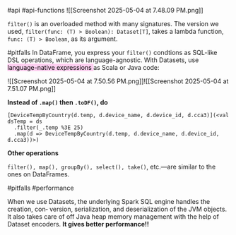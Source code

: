 #api #api-functions 
![[Screenshot 2025-05-04 at 7.48.09 PM.png]]

`filter()` is an overloaded method with many signatures. The version we used, `filter(func: (T) > Boolean): Dataset[T]`, takes a lambda function, `func: (T) > Boolean`, as its argument.

#pitfalls 
In DataFrame, you express your `filter()` condtions as SQL-like DSL operations, which are language-agnostic.
With Datasets, use <mark style="background: #FFB8EBA6;">language-native expressions </mark>as Scala or Java code:

![[Screenshot 2025-05-04 at 7.50.56 PM.png]]![[Screenshot 2025-05-04 at 7.51.07 PM.png]]

**Instead of `.map()` then `.toDF()`, do**

```
[DeviceTempByCountry(d.temp, d.device_name, d.device_id, d.cca3)](<val dsTemp = ds
  .filter(_.temp %3E 25)
  .map(d => DeviceTempByCountry(d.temp, d.device_name, d.device_id, d.cca3))>)
```


**Other operations**

`filter(), map(), groupBy(), select(), take()`, etc.—are similar to the ones on DataFrames.

#pitfalls #performance 

When we use Datasets, the underlying Spark SQL engine handles the creation, con‐ version, serialization, and deserialization of the JVM objects. It also takes care of off Java heap memory management with the help of Dataset encoders.
**It gives better performance!!**